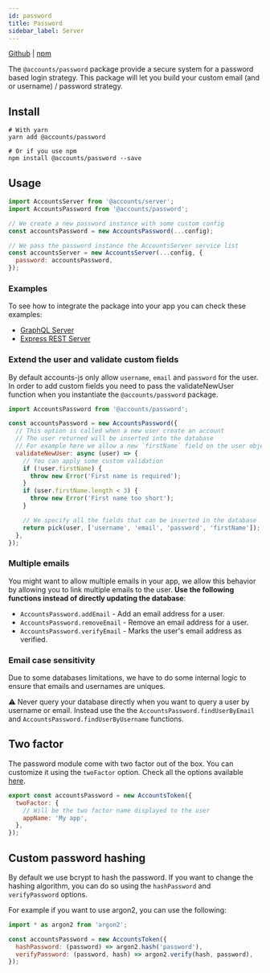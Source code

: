 ```yaml
---
id: password
title: Password
sidebar_label: Server
---
```


[Github](https://github.com/accounts-js/accounts/tree/master/packages/password) |
[npm](https://www.npmjs.com/package/@accounts/password)

The `@accounts/password` package provide a secure system for a password based login strategy.
This package will let you build your custom email (and or username) / password strategy.

## Install

```
# With yarn
yarn add @accounts/password

# Or if you use npm
npm install @accounts/password --save
```

## Usage

```javascript
import AccountsServer from '@accounts/server';
import AccountsPassword from '@accounts/password';

// We create a new password instance with some custom config
const accountsPassword = new AccountsPassword(...config);

// We pass the password instance the AccountsServer service list
const accountsServer = new AccountsServer(...config, {
  password: accountsPassword,
});
```

### Examples

To see how to integrate the package into your app you can check these examples:

- [GraphQL Server](https://github.com/accounts-js/accounts/tree/master/examples/graphql-server-typescript)
- [Express REST Server](https://github.com/accounts-js/accounts/tree/master/examples/rest-express-typescript)

### Extend the user and validate custom fields

By default accounts-js only allow `username`, `email` and `password` for the user. In order to add custom fields you need to pass the validateNewUser function when you instantiate the `@accounts/password` package.

```javascript
import AccountsPassword from '@accounts/password';

const accountsPassword = new AccountsPassword({
  // This option is called when a new user create an account
  // The user returned will be inserted into the database
  // For example here we allow a new `firstName` field on the user object
  validateNewUser: async (user) => {
    // You can apply some custom validation
    if (!user.firstName) {
      throw new Error('First name is required');
    }
    if (user.firstName.length < 3) {
      throw new Error('First name too short');
    }

    // We specify all the fields that can be inserted in the database
    return pick(user, ['username', 'email', 'password', 'firstName']);
  },
});
```

### Multiple emails

You might want to allow multiple emails in your app, we allow this behavior by allowing you to link multiple emails to the user. **Use the following functions instead of directly updating the database**:

- `AccountsPassword.addEmail` - Add an email address for a user.
- `AccountsPassword.removeEmail` - Remove an email address for a user.
- `AccountsPassword.verifyEmail` - Marks the user's email address as verified.

### Email case sensitivity

Due to some databases limitations, we have to do some internal logic to ensure that emails and usernames are uniques.

⚠️ Never query your database directly when you want to query a user by username or email. Instead use the the `AccountsPassword.findUserByEmail` and `AccountsPassword.findUserByUsername` functions.

## Two factor

The password module come with two factor out of the box. You can customize it using the `twoFactor` option.
Check all the options available [here](/docs/api/two-factor/interfaces/accountstwofactoroptions).

```javascript
export const accountsPassword = new AccountsToken({
  twoFactor: {
    // Will be the two factor name displayed to the user
    appName: 'My app',
  },
});
```

## Custom password hashing

By default we use bcrypt to hash the password. If you want to change the hashing algorithm, you can do so using the `hashPassword` and `verifyPassword` options.

For example if you want to use argon2, you can use the following:

```javascript
import * as argon2 from 'argon2';

const accountsPassword = new AccountsToken({
  hashPassword: (password) => argon2.hash('password'),
  verifyPassword: (password, hash) => argon2.verify(hash, password),
});
```
